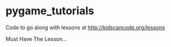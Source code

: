# pygame_tutorials
Code to go along with lessons at http://kidscancode.org/lessons

Must Have The Lesson...

